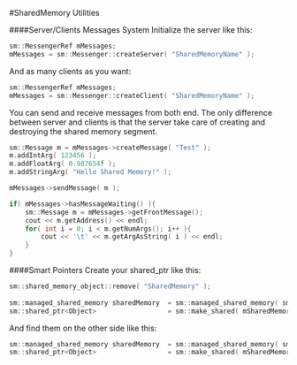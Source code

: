 #SharedMemory Utilities

####Server/Clients Messages System
Initialize the server like this:
```c++
sm::MessengerRef mMessages;
mMessages = sm::Messenger::createServer( "SharedMemoryName" );
```

And as many clients as you want:
```c++
sm::MessengerRef mMessages;
mMessages = sm::Messenger::createClient( "SharedMemoryName" );
```
    
You can send and receive messages from both end. The only difference between server and clients is that the server take care of creating and destroying the shared memory segment.
```c++
sm::Message m = mMessages->createMessage( "Test" );
m.addIntArg( 123456 );
m.addFloatArg( 0.987654f );
m.addStringArg( "Hello Shared Memory!" );

mMessages->sendMessage( m );
```
```c++
if( mMessages->hasMessageWaiting() ){
    sm::Message m = mMessages->getFrontMessage();
    cout << m.getAddress() << endl;
    for( int i = 0; i < m.getNumArgs(); i++ ){
        cout << '\t' << m.getArgAsString( i ) << endl;
    }
}
```
####Smart Pointers
Create your shared_ptr like this:
```c++
sm::shared_memory_object::remove( "SharedMemory" );
    
sm::managed_shared_memory sharedMemory  = sm::managed_shared_memory( sm::itp::create_only, "SharedMemory", sizeof(Object) );
sm::shared_ptr<Object>                  = sm::make_shared( mSharedMemory.construct<Test>("SharedObject")(), sharedMemory );
```
And find them on the other side like this:
```c++
sm::managed_shared_memory sharedMemory  = sm::managed_shared_memory( sm::itp::open_only, "SharedMemory" );
sm::shared_ptr<Object>                  = sm::make_shared( mSharedMemory.find<Test>("SharedObject").first, sharedMemory );
```
